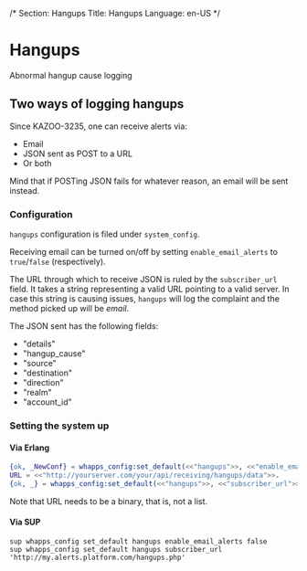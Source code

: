 /*
Section: Hangups
Title: Hangups
Language: en-US
*/

# Hangups

Abnormal hangup cause logging

## Two ways of logging hangups

Since KAZOO-3235, one can receive alerts via:

* Email
* JSON sent as POST to a URL
* Or both

Mind that if POSTing JSON fails for whatever reason, an email will be sent instead.

### Configuration

`hangups` configuration is filed under `system_config`.

Receiving email can be turned on/off by setting `enable_email_alerts` to `true`/`false` (respectively).

The URL through which to receive JSON is ruled by the `subscriber_url` field.
It takes a string representing a valid URL pointing to a valid server.
In case this string is causing issues, `hangups` will log the complaint and the method
picked up will be *email*.

The JSON sent has the following fields:

* "details"
* "hangup_cause"
* "source"
* "destination"
* "direction"
* "realm"
* "account_id"

### Setting the system up

#### Via Erlang
```erlang
{ok, _NewConf} = whapps_config:set_default(<<"hangups">>, <<"enable_email_alerts">>, false).
URL = <<"http://yourserver.com/your/api/receiving/hangups/data">>.
{ok, _} = whapps_config:set_default(<<"hangups">>, <<"subscriber_url">>, URL).
```

Note that URL needs to be a binary, that is, not a list.

#### Via SUP

    sup whapps_config set_default hangups enable_email_alerts false
    sup whapps_config set_default hangups subscriber_url 'http://my.alerts.platform.com/hangups.php'
